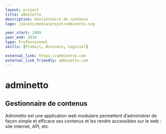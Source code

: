 ```yaml
---
layout: project
title: adminetto
description: Gestionnaire de contenus
logo: /assets/media/projet/adminetto.svg

year_start: 2009
year_end: 2019
type: Professionnel
skills: [Produit, Business, Logiciel]

external_link: https://adminetto.com
external_link_friendly: adminetto.com
---
```


# adminetto

## Gestionnaire de contenus

Adminetto est une application web modulaire permettent d’administrer de façon simple et efficace ses contenus et les rendre accessibles sur le web : site internet, API, etc.
